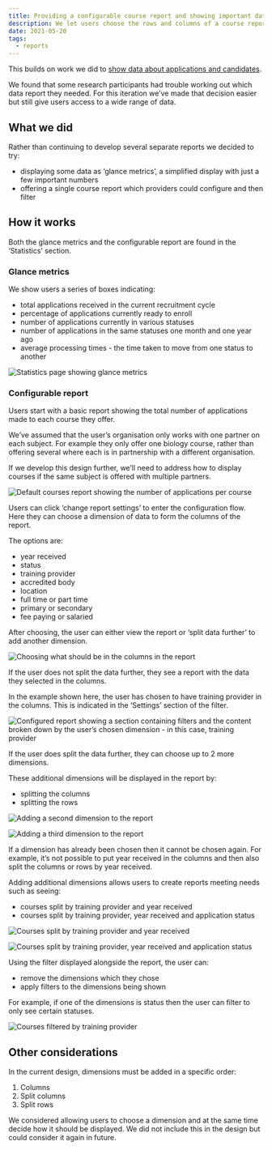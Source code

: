 ```yaml
---
title: Providing a configurable course report and showing important data in one place
description: We let users choose the rows and columns of a course report and also created a page showing important data
date: 2021-05-20
tags:
  - reports
---
```


This builds on work we did to [show data about applications and candidates](/manage-teacher-training-applications/showing-users-data-about-applications-and-candidates/).

We found that some research participants had trouble working out which data report they needed. For this iteration we’ve made that decision easier but still give users access to a wide range of data.

## What we did

Rather than continuing to develop several separate reports we decided to try:

- displaying some data as ‘glance metrics’, a simplified display with just a few important numbers
- offering a single course report which providers could configure and then filter

## How it works

Both the glance metrics and the configurable report are found in the ‘Statistics’ section.

### Glance metrics

We show users a series of boxes indicating:

- total applications received in the current recruitment cycle
- percentage of applications currently ready to enroll
- number of applications currently in various statuses
- number of applications in the same statuses one month and one year ago
- average processing times - the time taken to move from one status to another

![Statistics page showing glance metrics](glance-metrics.png)

### Configurable report

Users start with a basic report showing the total number of applications made to each course they offer.

We’ve assumed that the user’s organisation only works with one partner on each subject. For example they only offer one biology course, rather than offering several where each is in partnership with a different organisation.

If we develop this design further, we’ll need to address how to display courses if the same subject is offered with multiple partners.

![Default courses report showing the number of applications per course](configurable-course-report-01.png)

Users can click ‘change report settings’ to enter the configuration flow. Here they can choose a dimension of data to form the columns of the report.

The options are:

- year received
- status
- training provider
- accredited body
- location
- full time or part time
- primary or secondary
- fee paying or salaried

After choosing, the user can either view the report or ‘split data further’ to add another dimension.

![Choosing what should be in the columns in the report](configurable-course-report-02.png)

If the user does not split the data further, they see a report with the data they selected in the columns.

In the example shown here, the user has chosen to have training provider in the columns. This is indicated in the ‘Settings’ section of the filter.

![Configured report showing a section containing filters and the content broken down by the user’s chosen dimension - in this case, training provider](configurable-course-report-03.png)

If the user does split the data further, they can choose up to 2 more dimensions.

These additional dimensions will be displayed in the report by:

- splitting the columns
- splitting the rows

![Adding a second dimension to the report](configurable-course-report-06.png)

![Adding a third dimension to the report](configurable-course-report-07.png)

If a dimension has already been chosen then it cannot be chosen again. For example, it’s not possible to put year received in the columns and then also split the columns or rows by year received.

Adding additional dimensions allows users to create reports meeting needs such as seeing:

- courses split by training provider and year received
- courses split by training provider, year received and application status

![Courses split by training provider and year received](configurable-course-report-09.png)

![Courses split by training provider, year received and application status](configurable-course-report-08.png)

Using the filter displayed alongside the report, the user can:

- remove the dimensions which they chose
- apply filters to the dimensions being shown

For example, if one of the dimensions is status then the user can filter to only see certain statuses.

![Courses filtered by training provider](configurable-course-report-04.png)

## Other considerations

In the current design, dimensions must be added in a specific order:

1. Columns
2. Split columns
3. Split rows

We considered allowing users to choose a dimension and at the same time decide how it should be displayed. We did not include this in the design but could consider it again in future.
